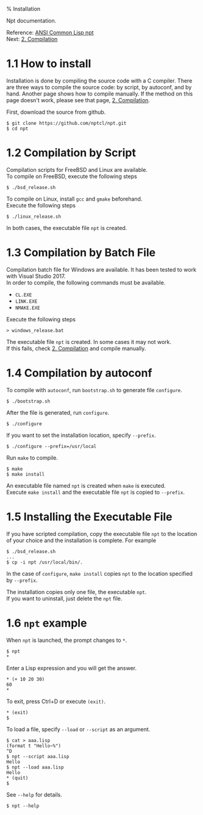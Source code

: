 % Installation

Npt documentation.

Reference: [ANSI Common Lisp npt](index.html)  
Next: [2. Compilation](A2_Compilation.html)


# 1.1 How to install

Installation is done by compiling the source code with a C compiler.
There are three ways to compile the source code: by script, by autoconf, and by hand.
Another page shows how to compile manually.
If the method on this page doesn't work, please see that page, 
[2. Compilation](A2_Compilation.html).


First, download the source from github.

```
$ git clone https://github.com/nptcl/npt.git
$ cd npt
```


# 1.2 Compilation by Script

Compilation scripts for FreeBSD and Linux are available.  
To compile on FreeBSD, execute the following steps

```
$ ./bsd_release.sh
```

To compile on Linux, install `gcc` and `gmake` beforehand.  
Execute the following steps

```
$ ./linux_release.sh
```

In both cases, the executable file `npt` is created.


# 1.3 Compilation by Batch File

Compilation batch file for Windows are available.
It has been tested to work with Visual Studio 2017.  
In order to compile, the following commands must be available.

- `CL.EXE`
- `LINK.EXE`
- `NMAKE.EXE`

Execute the following steps

```
> windows_release.bat
```

The executable file `npt` is created.
In some cases it may not work.  
If this fails, check [2. Compilation](A2_Compilation.html) and compile manually.


# 1.4 Compilation by autoconf

To compile with `autoconf`, run `bootstrap.sh` to generate file `configure`.


```
$ ./bootstrap.sh
```

After the file is generated, run `configure`.

```
$ ./configure
```

If you want to set the installation location, specify `--prefix`.

```
$ ./configure --prefix=/usr/local
```

Run `make` to compile.

```
$ make
$ make install
```

An executable file named `npt` is created when `make` is executed.  
Execute `make install` and the executable file `npt` is copied to `--prefix`.


# 1.5 Installing the Executable File

If you have scripted compilation, copy the executable file `npt`
to the location of your choice and the installation is complete.
For example

```
$ ./bsd_release.sh
...
$ cp -i npt /usr/local/bin/.
```

In the case of `configure`, `make install` copies `npt`
to the location specified by `--prefix`.

The installation copies only one file, the executable `npt`.  
If you want to uninstall, just delete the `npt` file.


# 1.6 `npt` example

When `npt` is launched, the prompt changes to `*`.

```
$ npt
*
```

Enter a Lisp expression and you will get the answer.

```
* (+ 10 20 30)
60
*
```

To exit, press Ctrl+D or execute `(exit)`.

```
* (exit)
$
```

To load a file, specify `--load` or `--script` as an argument.

```
$ cat > aaa.lisp
(format t "Hello~%")
^D
$ npt --script aaa.lisp
Hello
$ npt --load aaa.lisp
Hello
* (quit)
$
```

See `--help` for details.

```
$ npt --help
```
